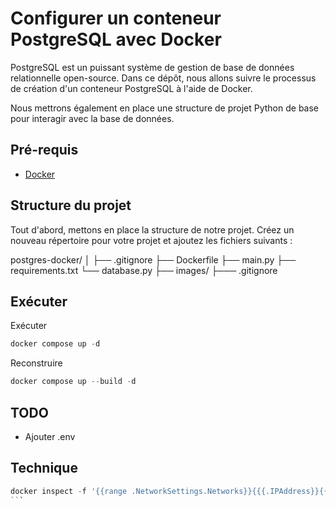 # Configurer un conteneur PostgreSQL avec Docker
PostgreSQL est un puissant système de gestion de base de données relationnelle open-source. Dans ce dépôt, nous allons suivre le processus de création d'un conteneur PostgreSQL à l'aide de Docker.

Nous mettrons également en place une structure de projet Python de base pour interagir avec la base de données.

## Pré-requis
- [Docker](https://www.docker.com/)

## Structure du projet
Tout d'abord, mettons en place la structure de notre projet. Créez un nouveau répertoire pour votre projet et ajoutez les fichiers suivants :

postgres-docker/
│
├── .gitignore
├── Dockerfile
├── main.py
├── requirements.txt
└── database.py
├── images/
├─── .gitignore

## Exécuter
Exécuter
``` Powershell
docker compose up -d
```
Reconstruire
``` Powershell
docker compose up --build -d
```
## TODO
- Ajouter .env

## Technique
```` Powershell
docker inspect -f '{{range .NetworkSettings.Networks}}{{{.IPAddress}}{{{end}}' postgres-docker-basic-db-1
```